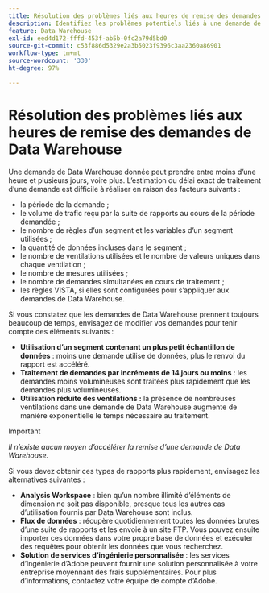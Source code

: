 ```yaml
---
title: Résolution des problèmes liés aux heures de remise des demandes de Data Warehouse
description: Identifiez les problèmes potentiels liés à une demande de Data Warehouse qui peuvent prolonger les délais de remise.
feature: Data Warehouse
exl-id: eed4d172-fffd-453f-ab5b-0fc2a79d5bd0
source-git-commit: c53f886d5329e2a3b5023f9396c3aa2360a86901
workflow-type: tm+mt
source-wordcount: '330'
ht-degree: 97%

---
```


# Résolution des problèmes liés aux heures de remise des demandes de Data Warehouse

Une demande de Data Warehouse donnée peut prendre entre moins d’une heure et plusieurs jours, voire plus. L’estimation du délai exact de traitement d’une demande est difficile à réaliser en raison des facteurs suivants :

* la période de la demande ;
* le volume de trafic reçu par la suite de rapports au cours de la période demandée ;
* le nombre de règles d’un segment et les variables d’un segment utilisées ;
* la quantité de données incluses dans le segment ;
* le nombre de ventilations utilisées et le nombre de valeurs uniques dans chaque ventilation ;
* le nombre de mesures utilisées ;
* le nombre de demandes simultanées en cours de traitement ;
* les règles VISTA, si elles sont configurées pour s’appliquer aux demandes de Data Warehouse.

Si vous constatez que les demandes de Data Warehouse prennent toujours beaucoup de temps, envisagez de modifier vos demandes pour tenir compte des éléments suivants :

* **Utilisation d’un segment contenant un plus petit échantillon de données** : moins une demande utilise de données, plus le renvoi du rapport est accéléré.
* **Traitement de demandes par incréments de 14 jours ou moins** : les demandes moins volumineuses sont traitées plus rapidement que les demandes plus volumineuses.
* **Utilisation réduite des ventilations :** la présence de nombreuses ventilations dans une demande de Data Warehouse augmente de manière exponentielle le temps nécessaire au traitement.

>[!IMPORTANT]
>
> *Il n’existe aucun moyen d’accélérer la remise d’une demande de Data Warehouse.*

Si vous devez obtenir ces types de rapports plus rapidement, envisagez les alternatives suivantes :

* **Analysis Workspace** : bien qu’un nombre illimité d’éléments de dimension ne soit pas disponible, presque tous les autres cas d’utilisation fournis par Data Warehouse sont inclus.
* **Flux de données** : récupère quotidiennement toutes les données brutes d’une suite de rapports et les envoie à un site FTP. Vous pouvez ensuite importer ces données dans votre propre base de données et exécuter des requêtes pour obtenir les données que vous recherchez.
* **Solution de services d’ingénierie personnalisée** : les services d’ingénierie d’Adobe peuvent fournir une solution personnalisée à votre entreprise moyennant des frais supplémentaires. Pour plus d’informations, contactez votre équipe de compte d’Adobe.
